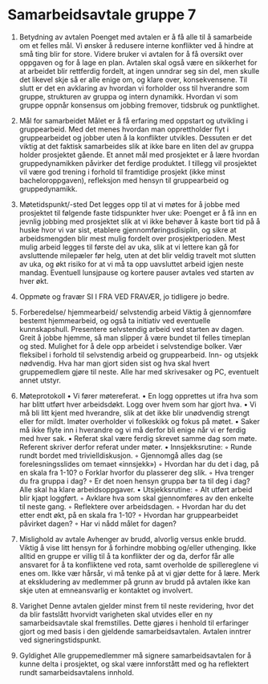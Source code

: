 # Samarbeidsavtale gruppe 7
1. Betydning av avtalen
    Poenget med avtalen er å få alle til å samarbeide om et felles mål. Vi ønsker å redusere interne konflikter ved å hindre at små ting blir for store. Videre bruker vi avtalen for å få oversikt over oppgaven og for å lage en plan. Avtalen skal også være en sikkerhet for at arbeidet blir rettferdig fordelt, at ingen unndrar seg sin del, men skulle det likevel skje så er alle enige om, og klare over, konsekvensene.
Til slutt er det en avklaring av hvordan vi forholder oss til hverandre som gruppe, strukturen av gruppa og intern dynamikk. Hvordan vi som gruppe oppnår konsensus om jobbing fremover, tidsbruk og punktlighet.
2. Mål for samarbeidet 
  Målet er å få erfaring med oppstart og utvikling i gruppearbeid. Med det menes hvordan man opprettholder flyt i gruppearbeidet og jobber uten å la konflikter utvikles. Dessuten er det viktig at det faktisk samarbeides slik at ikke bare en liten del av gruppa holder prosjektet gående. Et annet mål med prosjektet er å lære hvordan gruppedynamikken påvirker det ferdige produktet. I tillegg vil prosjektet vil være god trening i forhold til framtidige prosjekt (ikke minst bacheloroppgaven), refleksjon med hensyn til gruppearbeid og gruppedynamikk.
3. Møtetidspunkt/-sted
  Det legges opp til at vi møtes for å jobbe med prosjektet til følgende faste tidspunkter hver uke:
Poenget er å få inn en jevnlig jobbing med prosjektet slik at vi ikke behøver å kaste bort tid på å huske hvor vi var sist, etablere gjennomføringsdisiplin, og sikre at arbeidsmengden blir mest mulig fordelt over prosjektperioden. Mest mulig arbeid legges til første del av uka, slik at vi lettere kan gå for avsluttende milepæler før helg, uten at det blir veldig travelt mot slutten av uka, og økt risiko for at vi må ta opp uavsluttet arbeid igjen neste mandag.
Eventuell lunsjpause og kortere pauser avtales ved starten av hver økt.
4. Oppmøte og fravær
  SI I FRA VED FRAVÆR, jo tidligere jo bedre.
5. Forberedelse/ hjemmearbeid/ selvstendig arbeid
  Viktig å gjennomføre bestemt hjemmearbeid, og også ta initiativ ved eventuelle kunnskapshull. Presentere selvstendig arbeid ved starten av dagen. Greit å jobbe hjemme, så man slipper å være bundet til felles timeplan og sted. Mulighet for å dele opp arbeidet i selvstendige bolker. Vær fleksibel i forhold til selvstendig arbeid og gruppearbeid.
Inn- og utsjekk nødvendig. Hva har man gjort siden sist og hva skal hvert gruppemedlem gjøre til neste. Alle har med skrivesaker og PC, eventuelt annet utstyr.
6. Møteprotokoll
    • Vi fører møtereferat.
    • En logg opprettes ut ifra hva som har blitt utført hver arbeidsdøkt. Logg over hvem som har gjort hva.
    • Vi må bli litt kjent med hverandre, slik at det ikke blir unødvendig strengt eller for mildt. Imøter overholder vi folkeskikk og fokus på møtet.
    • Saker må ikke flyte inn i hverandre og vi må derfor bli enige når vi er ferdig med hver sak.
    • Referat skal være ferdig skrevet samme dag som møte. Referent skriver derfor referat under møter.
    • Innsjekksrutine:
        ◦ Runde rundt bordet med trivielldiskusjon.
        ◦ Gjennomgå alles dag (se forelesningsslides om temaet «innsjekk»)
        ◦ Hvordan har du det i dag, på en skala fra 1-10? o Forklar hvorfor du plasserer deg slik.
        ◦ Hva trenger du fra gruppa i dag?
        ◦ Er det noen hensyn gruppa bør ta til deg i dag? Alle skal ha klare arbeidsoppgaver.
    • Utsjekksrutine:
        ◦ Alt utført arbeid blir kjapt loggført.
        ◦ Avklare hva som skal gjennomføres av den enkelte til neste gang.
        ◦ Reflektere over arbeidsdagen.
        ◦ Hvordan har du det etter endt økt, på en skala fra 1-10?
        ◦ Hvordan har gruppearbeidet påvirket dagen?
        ◦ Har vi nådd målet for dagen?
        
7. Mislighold av avtale
  Avhenger av brudd, alvorlig versus enkle brudd. Viktig å vise litt hensyn for å forhindre mobbing og/eller uthenging. Ikke alltid en gruppe er villig til å ta konflikter der og da, derfor får alle ansvaret for å ta konfliktene ved rota, samt overholde de spillereglene vi enes om. Ikke vær hårsår, vi må tenke på at vi gjør dette for å lære.
Merk at ekskludering av medlemmer på grunn av brudd på avtalen ikke kan skje uten at emneansvarlig er kontaktet og involvert.
8. Varighet
  Denne avtalen gjelder minst frem til neste revidering, hvor det da blir fastslått hvorvidt varigheten skal utvides eller en ny samarbeidsavtale skal fremstilles. Dette gjøres i henhold til erfaringer gjort og med basis i den gjeldende samarbeidsavtalen. Avtalen inntrer ved signeringstidspunkt.
9. Gyldighet
  Alle gruppemedlemmer må signere samarbeidsavtalen for å kunne delta i prosjektet, og skal være innforstått med og ha reflektert rundt samarbeidsavtalens innhold.
